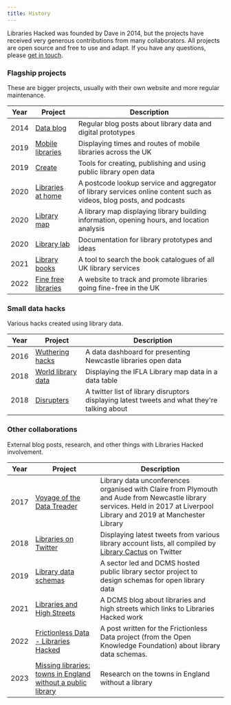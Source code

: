 ```yaml
---
title: History
---
```


Libraries Hacked was founded by Dave in 2014, but the projects have received very generous contributions from many collaborators. All projects are open source and free to use and adapt. If you have any questions, please [get in touch](/about).

### Flagship projects

These are bigger projects, usually with their own website and more regular maintenance.

| Year | Project | Description |
| ---- | ------- | ----------- |
| 2014 | [Data blog](https://blog.librarydata.uk) | Regular blog posts about library data and digital prototypes |
| 2019 | [Mobile libraries](https://www.mobilelibraries.org) | Displaying times and routes of mobile libraries across the UK |
| 2019 | [Create](https://create.librarydata.uk) | Tools for creating, publishing and using public library open data |
| 2020 | [Libraries at home](https://www.librariesathome.co.uk) | A postcode lookup service and aggregator of library services online content such as videos, blog posts, and podcasts |
| 2020 | [Library map](https://www.librarymap.co.uk) | A library map displaying library building information, opening hours, and location analysis |
| 2020 | [Library lab](https://www.librarylab.uk) | Documentation for library prototypes and ideas |
| 2021 | [Library books](https://librarybooks.uk) | A tool to search the book catalogues of all UK library services |
| 2022 | [Fine free libraries](https://www.finefreelibraries.uk) | A website to track and promote libraries going fine-free in the UK |


### Small data hacks

Various hacks created using library data.

| Year | Project | Description |
| ---- | ------- | ----------- |
| 2016 | [Wuthering hacks](https://newcastle.librarydata.uk) | A data dashboard for presenting Newcastle libraries open data |
| 2018 | [World library data](https://ifla.librarydata.uk) | Displaying the IFLA Library map data in a data table |
| 2018 | [Disrupters](https://disbumptors.librarydata.uk) | A twitter list of library disruptors displaying latest tweets and what they're talking about |


### Other collaborations

External blog posts, research, and other things with Libraries Hacked involvement.

| Year | Project | Description |
| ---- | ------- | ----------- |
| 2017 | [Voyage of the Data Treader](https://voyage.datatreaders.co.uk) | Library data unconferences organised with Claire from Plymouth and Aude from Newcastle library services. Held in 2017 at Liverpool Library and 2019 at Manchester Library |
| 2018 | [Libraries on Twitter](https://twitter.librarydata.uk) | Displaying latest tweets from various library account lists, all compiled by [Library Cactus](https://twitter.com/SarahHLib/lists) on Twitter |
| 2019 | [Library data schemas](https://schema.librarydata.uk) | A sector led and DCMS hosted public library sector project to design schemas for open library data |
| 2021 | [Libraries and High Streets](https://dcmslibraries.blog.gov.uk/2021/05/20/libraries-and-high-streets/) | A DCMS blog about libraries and high streets which links to Libraries Hacked work |
| 2022 | [Frictionless Data - Libraries Hacked](https://frictionlessdata.io/blog/2022/02/07/libraries-hacked/) | A post written for the Frictionless Data project (from the Open Knowledge Foundation) about library data schemas. |
| 2023 | [Missing libraries: towns in England without a public library](https://blog.librarydata.uk/missing-libraries) | Research on the towns in England without a library |
